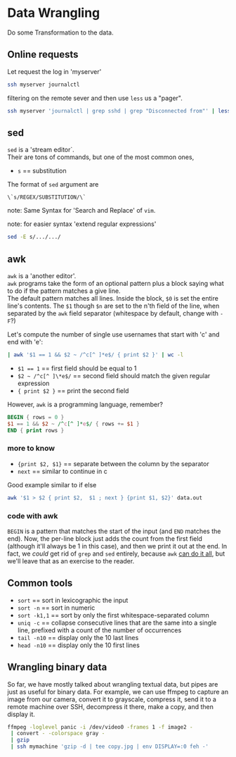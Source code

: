 # Data Wrangling

Do some Transformation to the data.

## Online requests

Let request the log in 'myserver'
```bash
ssh myserver journalctl
```
filtering on the remote sever and then use `less` us a "pager".

```bash
ssh myserver 'journalctl | grep sshd | grep "Disconnected from"' | less
```

## sed

`sed` is a 'stream editor`.\
Their are tons of commands, but one of the most common ones,
* `s` == substitution

The format of `sed` argument are

```
\`s/REGEX/SUBSTITUTION/\`
```

note: Same Syntax for 'Search and Replace' of `vim`.

note: for easier syntax 'extend regular expressions'
```bash
sed -E s/.../.../
```

## awk

`awk` is a 'another editor'.\
`awk` programs take the form of an optional pattern plus a block saying what to do if the pattern matches a give line.\
The default pattern matches all lines.
Inside the block, `$0` is set the entire line's contents.
The `$1` though `$n` are set to the n'th field of the line, when separated by the `awk` field separator (whitespace by default, change with `-F`?)

Let's compute the number of single use usernames that start with 'c' and end with 'e':

```bash
| awk '$1 == 1 && $2 ~ /^c[^ ]*e$/ { print $2 }' | wc -l
```

* `$1 == 1` == first field should be equal to 1 
* `$2 ~ /^c[^ ]\*e$/` == second field should match the given regular expression 
* `{ print $2 }` == print the second field

However, `awk` is a programming language, remember?

```awk
BEGIN { rows = 0 }
$1 == 1 && $2 ~ /^c[^ ]*e$/ { rows += $1 }
END { print rows }
```

### more to know

* `{print $2, $1}` == separate between the column by the separator
* `next` == similar to continue in c

Good example similar to if else

```bash
awk '$1 > $2 { print $2,  $1 ; next } {print $1, $2}' data.out
```

### code with awk

`BEGIN` is a pattern that matches the start of the input (and `END`
matches the end). Now, the per-line block just adds the count from the
first field (although it'll always be 1 in this case), and then we print
it out at the end. In fact, we _could_ get rid of `grep` and `sed`
entirely, because `awk` [can do it
all](https://backreference.org/2010/02/10/idiomatic-awk/), but we'll
leave that as an exercise to the reader.

## Common tools

* `sort` == sort in lexicographic the input
* `sort -n` == sort in numeric
* `sort -k1,1` == sort by only the first whitespace-separated column
* `uniq -c` == collapse consecutive lines that are the same into a single line, prefixed with a count of the number of occurrences
* `tail -n10` == display only the 10 last lines
* `head -n10` == display only the 10 first lines

## Wrangling binary data

So far, we have mostly talked about wrangling textual data, but pipes
are just as useful for binary data. For example, we can use ffmpeg to
capture an image from our camera, convert it to grayscale, compress it,
send it to a remote machine over SSH, decompress it there, make a copy,
and then display it.

```bash
ffmpeg -loglevel panic -i /dev/video0 -frames 1 -f image2 -
 | convert - -colorspace gray -
 | gzip
 | ssh mymachine 'gzip -d | tee copy.jpg | env DISPLAY=:0 feh -'
```
